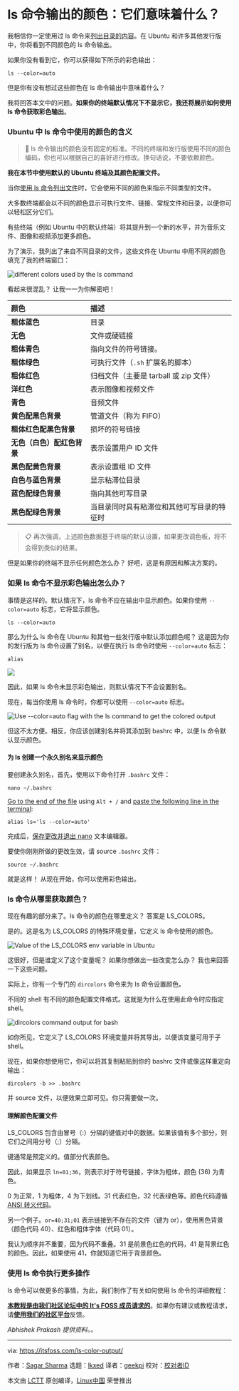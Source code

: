 [#]: subject: "Colors in ls Command Output: What do They Mean?"
[#]: via: "https://itsfoss.com/ls-color-output/"
[#]: author: "Sagar Sharma https://itsfoss.com/author/sagar/"
[#]: collector: "lkxed"
[#]: translator: "geekpi"
[#]: reviewer: " "
[#]: publisher: " "
[#]: url: " "

ls 命令输出的颜色：它们意味着什么？
======

我相信你一定使用过 ls 命令来[列出目录的内容][1]。在 Ubuntu 和许多其他发行版中，你将看到不同颜色的 ls 命令输出。

如果你没有看到它，你可以获得如下所示的彩色输出：

```
ls --color=auto
```

但是你有没有想过这些颜色在 ls 命令输出中意味着什么？

我将回答本文中的问题。**如果你的终端默认情况下不显示它，我还将展示如何使用 ls 命令获取彩色输出**。

### Ubuntu 中 ls 命令中使用的颜色的含义

> 🚧 ls 命令输出的颜色没有固定的标准。不同的终端和发行版使用不同的颜色编码，你也可以根据自己的喜好进行修改。换句话说，不要依赖颜色。

**我在本节中使用默认的 Ubuntu 终端及其颜色配置文件。**

当你[使用 ls 命令列出文件][2]时，它会使用不同的颜色来指示不同类型的文件。

大多数终端都会以不同的颜色显示可执行文件、链接、常规文件和目录，以便你可以轻松区分它们。

有些终端（例如 Ubuntu 中的默认终端）将其提升到一个新的水平，并为音乐文件、图像和视频添加更多颜色。

为了演示，我列出了来自不同目录的文件，这些文件在 Ubuntu 中用不同的颜色填充了我的终端窗口：

![different colors used by the ls command][3]

看起来很混乱？ 让我一一为你解密吧！

| 颜色 | 描述 |
| :- | :- |
| **粗体蓝色** | 目录 |
| **无色** | 文件或硬链接 |
| **粗体青色** | 指向文件的符号链接。|
| **粗体绿色** | 可执行文件（`.sh` 扩展名的脚本） |
| **粗体红色** | 归档文件（主要是 tarball 或 zip 文件） |
| **洋红色** | 表示图像和视频文件 |
| **青色** | 音频文件 |
| **黄色配黑色背景** | 管道文件（称为 FIFO） |
| **粗体红色配黑色背景** | 损坏的符号链接 |
| **无色（白色）配红色背景** | 表示设置用户 ID 文件 |
| **黑色配黄色背景** | 表示设置组 ID 文件 |
| **白色与蓝色背景** | 显示粘滞位目录 |
| **蓝色配绿色背景** | 指向其他可写目录 |
| **黑色配绿色背景** | 当目录同时具有粘滞位和其他可写目录的特征时 |

> 📋 再次强调，上述颜色数据基于终端的默认设置，如果更改调色板，将不会得到类似的结果。

但是如果你的终端不显示任何颜色怎么办？ 好吧，这是有原因和解决方案的。

### 如果 ls 命令不显示彩色输出怎么办？

事情是这样的。默认情况下，ls 命令不应在输出中显示颜色。如果你使用 `--color=auto` 标志，它将显示颜色。

```
ls --color=auto
```

那么为什么 ls 命令在 Ubuntu 和其他一些发行版中默认添加颜色呢？ 这是因为你的发行版为 ls 命令设置了别名，以便在执行 ls 命令时使用 `--color=auto` 标志：

```
alias
```

![][4]

因此，如果 ls 命令未显示彩色输出，则默认情况下不会设置别名。

现在，每当你使用 ls 命令时，你都可以使用 `--color=auto` 标志。

![Use  --color=auto flag with the ls command to get the colored output][5]

但这不太方便。相反，你应该创建别名并将其添加到 bashrc 中，以便 ls 命令默认显示颜色。

#### 为 ls 创建一个永久别名来显示颜色

要创建永久别名，首先，使用以下命令打开 `.bashrc` 文件：

```
nano ~/.bashrc
```

[Go to the end of the file][6] using `Alt + /` and [paste the following line in the terminal][7]:

```
alias ls='ls --color=auto'
```

完成后，[保存更改并退出 nano][8] 文本编辑器。

要使你刚刚所做的更改生效，请 source `.bashrc` 文件：

```
source ~/.bashrc
```

就是这样！ 从现在开始，你可以使用彩色输出。

### ls 命令从哪里获取颜色？

现在有趣的部分来了。ls 命令的颜色在哪里定义？ 答案是 LS_COLORS。

是的。这是名为 LS_COLORS 的特殊环境变量，它定义 ls 命令使用的颜色。

![Value of the LS_COLORS env variable in Ubuntu][9]

这很好，但是谁定义了这个变量呢？ 如果你想做出一些改变怎么办？ 我也来回答一下这些问题。

实际上，你有一个专门的 `dircolors` 命令来为 ls 命令设置颜色。

不同的 shell 有不同的颜色配置文件格式。这就是为什么在使用此命令时应指定 shell。

![dircolors command output for bash][10]

如你所见，它定义了 LS_COLORS 环境变量并将其导出，以便该变量可用于子 shell。

现在，如果你想使用它，你可以将其复制粘贴到你的 bashrc 文件或像这样重定向输出：

```
dircolors -b >> .bashrc
```

并 source 文件，以便效果立即可见。你只需要做一次。

#### 理解颜色配置文件

LS_COLORS 包含由冒号（:）分隔的键值对中的数据。如果该值有多个部分，则它们之间用分号（;）分隔。

键通常是预定义的。值部分代表颜色。

因此，如果显示 `ln=01;36`，则表示对于符号链接，字体为粗体，颜色 (36) 为青色。

0 为正常，1 为粗体，4 为下划线。31 代表红色，32 代表绿色等。颜色代码遵循 [ANSI 转义代码][11]。

另一个例子。`or=40;31;01` 表示链接到不存在的文件（键为 or），使用黑色背景（颜色代码 40）、红色和粗体字体（代码 01）。

我认为顺序并不重要，因为代码不重叠。31 是前景色红色的代码，41 是背景红色的颜色。因此，如果使用 41，你就知道它用于背景颜色。

### 使用 ls 命令执行更多操作

ls 命令可以做更多的事情，为此，我们制作了有关如何使用 ls 命令的详细教程：

**[本教程是由我们社区论坛中的 It's FOSS 成员请求的][12]**。如果你有建议或教程请求，请[**使用我们的社区平台**][13]反馈。

_Abhishek Prakash 提供资料。。_

--------------------------------------------------------------------------------

via: https://itsfoss.com/ls-color-output/

作者：[Sagar Sharma][a]
选题：[lkxed][b]
译者：[geekpi](https://github.com/geekpi)
校对：[校对者ID](https://github.com/校对者ID)

本文由 [LCTT](https://github.com/LCTT/TranslateProject) 原创编译，[Linux中国](https://linux.cn/) 荣誉推出

[a]: https://itsfoss.com/author/sagar/
[b]: https://github.com/lkxed/
[1]: https://itsfoss.com/list-directory-content/
[2]: https://itsfoss.com/ls-command/
[3]: https://itsfoss.com/content/images/2023/07/meaning-of-different-colors-shown-when-ls-command-is-used-2.png
[4]: https://itsfoss.com/content/images/2023/07/reason-behind-ls-uses-colors-by-default-3.png
[5]: https://itsfoss.com/content/images/2023/07/Use----color-auto-flag-with-the-ls-command-to-get-the-colored-output.png
[6]: https://linuxhandbook.com/beginning-end-file-nano/
[7]: https://itsfoss.com/copy-paste-linux-terminal/
[8]: https://linuxhandbook.com/nano-save-exit/
[9]: https://itsfoss.com/content/images/2023/07/ls_colors-env-variable.png
[10]: https://itsfoss.com/content/images/2023/07/dircolors-command-output.png
[11]: https://en.wikipedia.org/wiki/ANSI_escape_code
[12]: https://itsfoss.community/t/what-is-the-color-code-for-line-in-the-ubuntu-terminal/10791/18
[13]: https://itsfoss.community/c/topic-ideas/25
